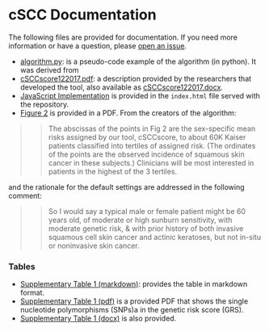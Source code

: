 # cSCC Documentation
The following files are provided for documentation. If you need more information or have a question, please [open an issue](https://www.github.com/researchapps/cSCC/issues).

 - [algorithm.py](algorithm.py): is a pseudo-code example of the algorithm (in python). It was derived from
 - [cSCCscore122017.pdf](cSCCscore122017.pdf): a description provided by the researchers that developed the tool, also available as [cSCCscore122017.docx](cSCCscore122017.docx).
 - [JavaScript Implementation](https://github.com/researchapps/cSCC/blob/master/index.html#L233) is provided in the `index.html` file served with the repository.
 - [Figure 2](figure-2-12-12-2017.pdf) is provided in a PDF. From the creators of the algorithm:

>> The abscissas of the points in Fig 2 are the sex-specific mean risks assigned by our tool, cSCCscore, to about 60K Kaiser patients classified into tertiles of assigned risk. (The ordinates of the points are the observed incidence of squamous skin cancer in these subjects.)  Clinicians will be most interested in patients in the highest of the 3 tertiles. 

and the rationale for the default settings are addressed in the following comment:

>> So I would say a typical male or female patient might be 60 years old, of moderate or high sunburn sensitivity, with moderate genetic risk, & with prior history of both invasive squamous cell skin cancer and actinic keratoses, but not in-situ or noninvasive skin cancer. 

### Tables
 - [Supplementary Table 1 (markdown)](table.md): provides the table in markdown format.
 - [Supplementary Table 1 (pdf)](table-s1-07-08-2017.pdf) is a provided PDF that shows the single nucleotide polymorphisms (SNPs)a in the genetic risk score (GRS). 
 - [Supplementary Table 1 (docx)](table-s1-07-08-2017.docx) is also provided.
